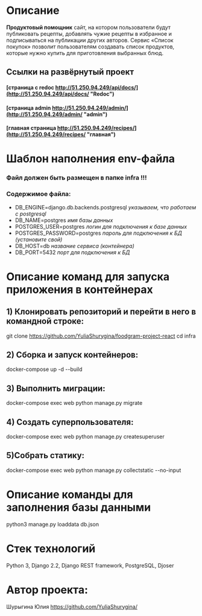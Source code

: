 # Описание
**Продуктовый помощник** сайт, на котором пользователи будут публиковать рецепты, добавлять чужие рецепты в избранное и подписываться на публикации других авторов. Сервис «Список покупок» позволит пользователям создавать список продуктов, которые нужно купить для приготовления выбранных блюд.   

## Ссылки на развёрнутый проект

#### [страница с redoc http://51.250.94.249/api/docs/](http://51.250.94.249/api/docs/ "Redoc")   
#### [страница admin http://51.250.94.249/admin/](http://51.250.94.249/admin/ "admin")
#### [главная страница http://51.250.94.249/recipes/](http://51.250.94.249/recipes/ "главная")


# Шаблон наполнения env-файла

###  Файл должен быть размещен в папке infra !!!
### Содержимое файла:


* DB_ENGINE=django.db.backends.postgresql  *указываем, что работаем с postgresql*
* DB_NAME=postgres *имя базы данных*
* POSTGRES_USER=postgres *логин для подключения к базе данных*
* POSTGRES_PASSWORD=postgres *пароль для подключения к БД (установите свой)*
* DB_HOST=db *название сервиса (контейнера)*
* DB_PORT=5432 *порт для подключения к БД*

# Описание команд для запуска приложения в контейнерах
## 1) Клонировать репозиторий и перейти в него в командной строке:

git clone https://github.com/YuliaShurygina/foodgram-project-react
cd infra
## 2) Cборка и запуск контейнеров:

docker-compose up -d --build
## 3) Выполнить миграции:

docker-compose exec web python manage.py migrate
## 4) Создать суперпользователя:

docker-compose exec web python manage.py createsuperuser
## 5)Собрать статику:

docker-compose exec web python manage.py collectstatic --no-input 


# Описание команды для заполнения базы данными

python3 manage.py loaddata db.json

# Стек технологий
Python 3, Django 2.2, Django REST framework, PostgreSQL, Djoser
# Автор проекта:
Шурыгина Юлия https://github.com/YuliaShurygina/
